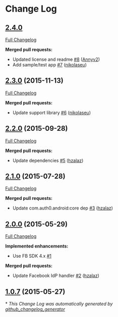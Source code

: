 # Change Log

## [2.4.0](https://github.com/auth0/Lock-Facebook.Android/tree/2.4.0)
[Full Changelog](https://github.com/auth0/Lock-Facebook.Android/compare/2.3.0...2.4.0)

**Merged pull requests:**

- Updated license and readme [\#8](https://github.com/auth0/Lock-Facebook.Android/pull/8) ([Annyv2](https://github.com/Annyv2))
- Add sample/test app [\#7](https://github.com/auth0/Lock-Facebook.Android/pull/7) ([nikolaseu](https://github.com/nikolaseu))

## [2.3.0](https://github.com/auth0/Lock-Facebook.Android/tree/2.3.0) (2015-11-13)
[Full Changelog](https://github.com/auth0/Lock-Facebook.Android/compare/2.2.0...2.3.0)

**Merged pull requests:**

- Update support library [\#6](https://github.com/auth0/Lock-Facebook.Android/pull/6) ([nikolaseu](https://github.com/nikolaseu))

## [2.2.0](https://github.com/auth0/Lock-Facebook.Android/tree/2.2.0) (2015-09-28)
[Full Changelog](https://github.com/auth0/Lock-Facebook.Android/compare/2.1.0...2.2.0)

**Merged pull requests:**

- Update dependencies [\#5](https://github.com/auth0/Lock-Facebook.Android/pull/5) ([hzalaz](https://github.com/hzalaz))

## [2.1.0](https://github.com/auth0/Lock-Facebook.Android/tree/2.1.0) (2015-07-28)
[Full Changelog](https://github.com/auth0/Lock-Facebook.Android/compare/2.0.0...2.1.0)

**Merged pull requests:**

- Update com.auth0.android:core dep [\#3](https://github.com/auth0/Lock-Facebook.Android/pull/3) ([hzalaz](https://github.com/hzalaz))

## [2.0.0](https://github.com/auth0/Lock-Facebook.Android/tree/2.0.0) (2015-05-29)
[Full Changelog](https://github.com/auth0/Lock-Facebook.Android/compare/1.0.7...2.0.0)

**Implemented enhancements:**

- Use FB SDK 4.x [\#1](https://github.com/auth0/Lock-Facebook.Android/issues/1)

**Merged pull requests:**

- Update Facebook IdP handler [\#2](https://github.com/auth0/Lock-Facebook.Android/pull/2) ([hzalaz](https://github.com/hzalaz))

## [1.0.7](https://github.com/auth0/Lock-Facebook.Android/tree/1.0.7) (2015-05-27)


\* *This Change Log was automatically generated by [github_changelog_generator](https://github.com/skywinder/Github-Changelog-Generator)*